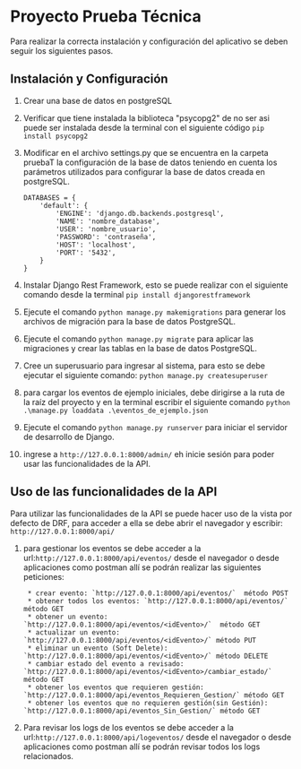 # Proyecto Prueba Técnica

Para realizar la correcta instalación y configuración del aplicativo se deben seguir los siguientes pasos.

## Instalación y Configuración

1. Crear una base de datos en postgreSQL
2. Verificar que tiene instalada la biblioteca "psycopg2" de no ser asi puede ser instalada desde la terminal con el siguiente código `pip install psycopg2`
3. Modificar en  el archivo settings.py que se encuentra en la carpeta pruebaT la configuración de la base de datos teniendo en cuenta los parámetros utilizados para configurar la base de datos creada en postgreSQL.

   ```
   DATABASES = {
       'default': {
           'ENGINE': 'django.db.backends.postgresql',
           'NAME': 'nombre_database',
           'USER': 'nombre_usuario',
           'PASSWORD': 'contraseña',
           'HOST': 'localhost',
           'PORT': '5432',
       }
   }
   ```
4. Instalar Django Rest Framework, esto se puede realizar con el siguiente comando desde la terminal `pip install djangorestframework`
5. Ejecute el comando `python manage.py makemigrations` para generar los archivos de migración para la base de datos PostgreSQL.
6. Ejecute el comando `python manage.py migrate` para aplicar las migraciones y crear las tablas en la base de datos PostgreSQL.
7. Cree un superusuario para ingresar al sistema, para esto se debe ejecutar el siguiente comando: `python manage.py createsuperuser`
8. para cargar los eventos de ejemplo iniciales, debe dirigirse a la ruta de la raíz del proyecto y en la terminal escribir el siguiente comando `python .\manage.py loaddata .\eventos_de_ejemplo.json`
9. Ejecute el comando `python manage.py runserver` para iniciar el servidor de desarrollo de Django.
10. ingrese a `http://127.0.0.1:8000/admin/`  eh inicie sesión para poder usar las funcionalidades de la API.

## Uso de las funcionalidades de la API

Para utilizar las funcionalidades de la API se puede hacer uso de la vista por defecto de DRF, para acceder a ella se debe abrir el navegador y escribir: `http://127.0.0.1:8000/api/`

1. para gestionar los eventos se debe acceder a la url:`http://127.0.0.1:8000/api/eventos/` desde el navegador o desde aplicaciones como postman allí se podrán realizar las siguientes peticiones:

        * crear evento: `http://127.0.0.1:8000/api/eventos/`  método POST
        * obtener todos los eventos: `http://127.0.0.1:8000/api/eventos/`  método GET
        * obtener un evento: `http://127.0.0.1:8000/api/eventos/<idEvento>/`  método GET
        * actualizar un evento: `http://127.0.0.1:8000/api/eventos/<idEvento>/` método PUT
        * eliminar un evento (Soft Delete): `http://127.0.0.1:8000/api/eventos/<idEvento>/` método DELETE
        * cambiar estado del evento a revisado: `http://127.0.0.1:8000/api/eventos/<idEvento>/cambiar_estado/` método GET
        * obtener los eventos que requieren gestión: `http://127.0.0.1:8000/api/eventos_Requieren_Gestion/` método GET
        * obtener los eventos que no requieren gestión(sin Gestión): `http://127.0.0.1:8000/api/eventos_Sin_Gestion/` método GET

2. Para revisar  los logs de los eventos se debe acceder a la url:`http://127.0.0.1:8000/api/logeventos/` desde el navegador o desde aplicaciones como postman allí se podrán revisar todos los logs relacionados.
